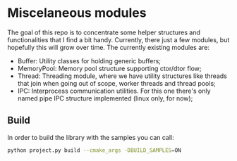 # Miscelaneous modules

The goal of this repo is to concentrate some helper structures and functionalities that I find a bit handy.
Currently, there just a few modules, but hopefully this will grow over time. The currently existing modules are:
- Buffer: Utility classes for holding generic buffers;
- MemoryPool: Memory pool structure supporting ctor/dtor flow;
- Thread: Threading module, where we have utility structures like threads that join when going out of scope, worker threads and thread pools;
- IPC: Interprocess communication utilities. For this one there's only named pipe IPC structure implemented (linux only, for now);

## Build

In order to build the library with the samples you can call:

```bash
python project.py build --cmake_args -DBUILD_SAMPLES=ON
```

